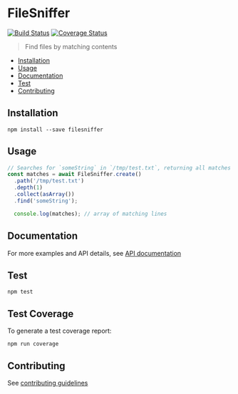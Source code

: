 # FileSniffer

[![Build Status](https://travis-ci.org/nspragg/filesniffer.svg)](https://travis-ci.org/nspragg/filesniffer) [![Coverage Status](https://coveralls.io/repos/github/nspragg/filesniffer/badge.svg?branch=master)](https://coveralls.io/github/nspragg/filesniffer?branch=master)

> Find files by matching contents

* [Installation](#installation)
* [Usage](#usage)
* [Documentation](#documentation)
* [Test](#test)
* [Contributing](#contributing)

## Installation

```
npm install --save filesniffer
```

## Usage

```js
// Searches for `someString` in `/tmp/test.txt`, returning all matches as an array 
const matches = await FileSniffer.create()
  .path('/tmp/test.txt')
  .depth(1)
  .collect(asArray())
  .find('someString');

  console.log(matches); // array of matching lines
```

## Documentation
For more examples and API details, see [API documentation](https://nspragg.github.io/filesniffer/)

## Test

```
npm test
```

## Test Coverage 

To generate a test coverage report:

```
npm run coverage
```

## Contributing 

See [contributing guidelines](./CONTRIBUTING.md)
